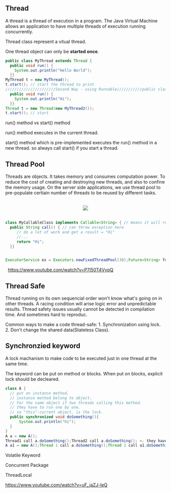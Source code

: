 ## Thread

A thread is a thread of execution in a program. The Java Virtual Machine allows an application to have multiple threads of execution running concurrently.  

Thread class represent a vitual thread.  

One thread object can only be **started once**.  

```java
public class MyThread extends Thread {
  public void run() {
    System.out.println("Hello World");
  }}
MyThread t = new MyThread();
t.start(); // start the thread to print
//////////////////////Second Way - using Runnable///////////public class MyThread2 implements Runnable {
  public void run() {
    System.out.println("Hi");
  }}
Thread t = new Thread(new MyThread2());
t.start(); // start
```

run() method vs start() method  

run() method executes in the current thread.  

start() method which is pre-implemented executes the run() method in a new thread. so always call start() if you start a thread.  

## Thread Pool  

Threads are objects. It takes memory and consumes computation power. To reduce the cost of creating and destroying new threads, and also to confine the memory usage. On the server side applications, we use thread pool to pre-populate certiain number of threads to be reused by different tasks.  

<br>
<div align="center">
    <img src="https://github.com/shenkaidong/Core-Java-Basic/edit/master/note/java/11%20-%20Synchronization%20&%20Thread/Assignment_11_1.png">
</div>
<br>

```java
class MyCallableClass implements Callable<String> { // means it will return String
  public String call() { // can throw exception here
     // do a lot of work and get a result = "Hi"
     //...
     return "Hi";
  }}


ExecutorService es = Executors.newFixedThreadPool(30);Future<String> future = es.submit(new MyCallableClass());String result = future.get();
```
 
https://www.youtube.com/watch?v=P7l50T4VypQ  


## Thread Safe

Thread running on its own sequencial order won't know what's going on in other threads. A racing condition will arise logic error and unpredictable results. Thread safety issues usually cannot be detected in compilation time. And sometimes hard to reproduc.  

Common ways to make a code thread-safe: 1. Synchronization using lock. 2. Don't change the shared data(Stateless Class).  

## Synchronzied keyword

A lock machanism to make code to be executed just in one thread at the same time.  

The keyword can be put on method or blocks. When put on blocks, explicit lock should be decleared.  

```java
class A {
  // put on instance method.
  // instance method belong to object.
  // For the same object if two threads calling this method.
  // they have to run one by one.
  // so "this"-current object, is the lock.
  public synchronized void doSomething(){
      System.out.println("hi");
  }
}
A a = new A();
Thread1 call a.doSomething();Thread2 call a.doSomething(); <- they have to run one by one.
A a1 = new A();Thread 1 call a.doSomething();Thread 2 call a1.doSomething(); <- they don't have to wait. because "this" of a and a1 are different.
```

Volatile Keyword  

Concurrent Package  

ThreadLocal  

https://www.youtube.com/watch?v=uF_jaZJ-leQ  

